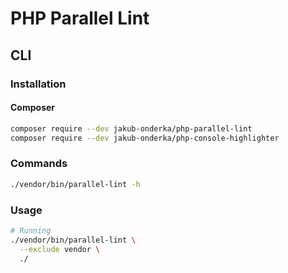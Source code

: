 # PHP Parallel Lint

## CLI

### Installation

#### Composer

```sh
composer require --dev jakub-onderka/php-parallel-lint
composer require --dev jakub-onderka/php-console-highlighter
```

### Commands

```sh
./vendor/bin/parallel-lint -h
```

### Usage

```sh
# Running
./vendor/bin/parallel-lint \
  --exclude vendor \
  ./
```
